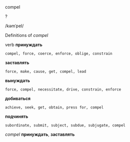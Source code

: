 compel

?

/kəmˈpel/

Definitions of _compel_

verb
**принуждать**

    compel, force, coerce, enforce, oblige, constrain
**заставлять**

    force, make, cause, get, compel, lead
**вынуждать**

    force, compel, necessitate, drive, constrain, enforce
**добиваться**

    achieve, seek, get, obtain, press for, compel
**подчинять**

    subordinate, submit, subject, subdue, subjugate, compel

_compel_
**принуждать**, **заставлять**